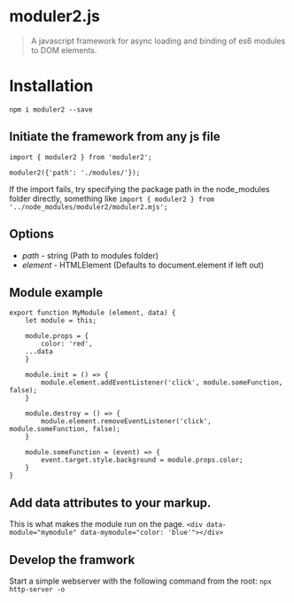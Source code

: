 # moduler2.js

> A javascript framework for async loading and binding of es6 modules to DOM elements.

# Installation

`npm i moduler2 --save`

## Initiate the framework from any js file

```
import { moduler2 } from 'moduler2';

moduler2({'path': './modules/'});
```

If the import fails, try specifying the package path in the node_modules folder directly, something like `import { moduler2 } from '../node_modules/moduler2/moduler2.mjs';`

## Options

-   _path_ - string (Path to modules folder)
-   _element_ - HTMLElement (Defaults to document.element if left out)

## Module example

```
export function MyModule (element, data) {
	let module = this;

	module.props = {
		color: 'red',
    ...data
	}

	module.init = () => {
		module.element.addEventListener('click', module.someFunction, false);
	}

	module.destroy = () => {
		module.element.removeEventListener('click', module.someFunction, false);
	}

	module.someFunction = (event) => {
		event.target.style.background = module.props.color;
	}
}
```

## Add data attributes to your markup.

This is what makes the module run on the page.
`<div data-module="mymodule" data-mymodule="color: 'blue'"></div>`

## Develop the framwork

Start a simple webserver with the following command from the root:
`npx http-server -o`
